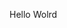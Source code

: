 Hello Wolrd















































































































































































































































































































































































































































































































































































































































































































































































































